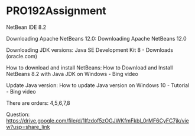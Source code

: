 # PRO192Assignment

NetBean IDE 8.2

Downloading Apache NetBeans 12.0: Downloading Apache NetBeans 12.0

Downloading JDK versions: Java SE Development Kit 8 - Downloads (oracle.com)

How to download and install NetBeans: How to Download and Install NetBeans 8.2 with Java JDK on Windows - Bing video

Update Java version: How to update Java version on Windows 10 - Tutorial - Bing video


There are orders: 4,5,6,7,8



Question: https://drive.google.com/file/d/1Ifzdof5zOGJWKfmFkbl_0rMF6CyFC7jk/view?usp=share_link

